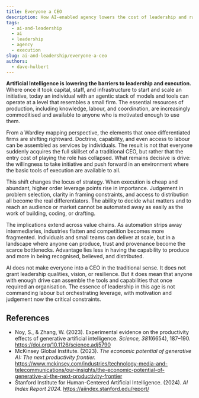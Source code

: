 ```yaml
---
title: Everyone a CEO
description: How AI-enabled agency lowers the cost of leadership and raises the premium on judgement and distribution.
tags:
  - ai-and-leadership
  - ai
  - leadership
  - agency
  - execution
slug: ai-and-leadership/everyone-a-ceo
authors:
  - dave-hulbert
---
```


**Artificial Intelligence is lowering the barriers to leadership and execution.** Where once it took capital, staff, and infrastructure to start and scale an initiative, today an individual with an agentic stack of models and tools can operate at a level that resembles a small firm. The essential resources of production, including knowledge, labour, and coordination, are increasingly commoditised and available to anyone who is motivated enough to use them.

<!-- truncate -->

From a Wardley mapping perspective, the elements that once differentiated firms are shifting rightward. Doctrine, capability, and even access to labour can be assembled as services by individuals. The result is not that everyone suddenly acquires the full skillset of a traditional CEO, but rather that the entry cost of playing the role has collapsed. What remains decisive is drive: the willingness to take initiative and push forward in an environment where the basic tools of execution are available to all.

This shift changes the locus of strategy. When execution is cheap and abundant, higher order leverage points rise in importance. Judgement in problem selection, clarity in framing constraints, and access to distribution all become the real differentiators. The ability to decide what matters and to reach an audience or market cannot be automated away as easily as the work of building, coding, or drafting.

The implications extend across value chains. As automation strips away intermediaries, industries flatten and competition becomes more fragmented. Individuals and small teams can deliver at scale, but in a landscape where anyone can produce, trust and provenance become the scarce bottlenecks. Advantage lies less in having the capability to produce and more in being recognised, believed, and distributed.

AI does not make everyone into a CEO in the traditional sense. It does not grant leadership qualities, vision, or resilience. But it does mean that anyone with enough drive can assemble the tools and capabilities that once required an organisation. The essence of leadership in this age is not commanding labour but orchestrating leverage, with motivation and judgement now the critical constraints.

## References

- Noy, S., & Zhang, W. (2023). Experimental evidence on the productivity effects of generative artificial intelligence. *Science, 381*(6654), 187–190. <https://doi.org/10.1126/science.adj5790>
- McKinsey Global Institute. (2023). *The economic potential of generative AI: The next productivity frontier.* <https://www.mckinsey.com/industries/technology-media-and-telecommunications/our-insights/the-economic-potential-of-generative-ai-the-next-productivity-frontier>
- Stanford Institute for Human-Centered Artificial Intelligence. (2024). *AI Index Report 2024.* <https://aiindex.stanford.edu/report/>
